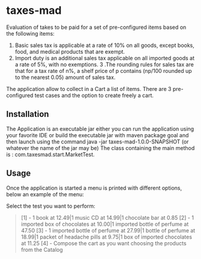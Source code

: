 # taxes-mad
Evaluation of takes to be paid for a set of pre-configured items based on the following items:
 1. Basic sales tax is applicable at a rate of 10% on all goods, except books, food, and medical products that are exempt.
 2. Import duty is an additional sales tax applicable on all imported goods at a rate of 5%, with no exemptions.
 3 .The rounding rules for sales tax are that for a tax rate of n%, a shelf price of p contains (np/100 rounded up to the nearest 0.05) amount of sales tax.

The application allow to collect in a Cart a list of items.
There are 3 pre-configured test cases and the option to create freely a cart.


## Installation

The Application is an executable jar either you can run the application using your favorite IDE 
or build the executable jar with maven package goal and then launch using the command java -jar taxes-mad-1.0.0-SNAPSHOT (or whatever the name of the jar may be)
The class containing the main method is : com.taxesmad.start.MarketTest.

## Usage

Once the application is started a menu is printed with different options, below an example of the menu:

Select the test you want to perform:
>[1] - 1 book at 12.49|1 music CD at 14.99|1 chocolate bar at 0.85
>[2] - 1 imported box of chocolates at 10.00|1 imported bottle of perfume at 47.50
>[3] - 1 imported bottle of perfume at 27.99|1 bottle of perfume at 18.99|1 packet of headache pills at 9.75|1 box of imported chocolates at 11.25
>[4] - Compose the cart as you want choosing the products from the Catalog



